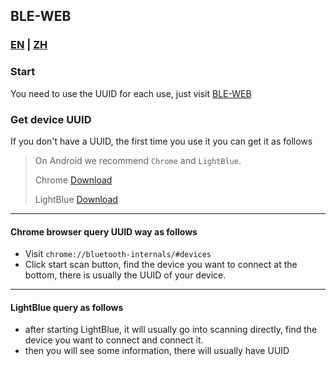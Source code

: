 ## BLE-WEB
### [EN]("https://gitee.com/JHPatchouli_Admin/ble-web/blob/master/README.md") | [ZH]("https://gitee.com/JHPatchouli_Admin/ble-web/blob/master/README_ZH.md")
### Start
You need to use the UUID for each use, just visit [BLE-WEB](https://jhpatchouli_admin.gitee.io/ble-web)

### Get device UUID
If you don't have a UUID, the first time you use it you can get it as follows

> On Android we recommend `Chrome` and `LightBlue`.
>
> Chrome [Download]("https://play.google.com/store/apps/details?id=com.android.chrome")
>
> LightBlue [Download]("https://play.google.com/store/apps/details?id=com.punchthrough.lightblueexplorer")
--------
#### Chrome browser query UUID way as follows
* Visit `chrome://bluetooth-internals/#devices`
* Click start scan button, find the device you want to connect at the bottom, there is usually the UUID of your device.
--------
#### LightBlue query as follows
* after starting LightBlue, it will usually go into scanning directly, find the device you want to connect and connect it.
* then you will see some information, there will usually have UUID